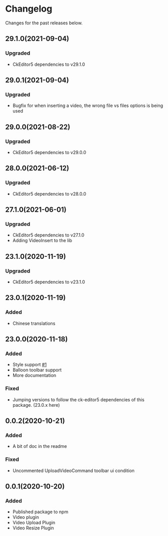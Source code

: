 Changelog
=========

Changes for the past releases below.

## 29.1.0(2021-09-04)
### Upgraded
* CkEditor5 dependencies to v29.1.0

## 29.0.1(2021-09-04)
### Upgraded
* Bugfix for when inserting a video, the wrong file vs files options is being used

## 29.0.0(2021-08-22)
### Upgraded
* CkEditor5 dependencies to v29.0.0

## 28.0.0(2021-06-12)
### Upgraded
* CkEditor5 dependencies to v28.0.0

## 27.1.0(2021-06-01)
### Upgraded
* CkEditor5 dependencies to v27.1.0
* Adding VideoInsert to the lib

## 23.1.0(2020-11-19)
### Upgraded
* CkEditor5 dependencies to v23.1.0

## 23.0.1(2020-11-19)
### Added
* Chinese translations

## 23.0.0(2020-11-18)
### Added
* Style support [#1](https://github.com/Technologie-Visao/ckeditor5-video/issues/1) 
* Balloon toolbar support
* More documentation

### Fixed
* Jumping versions to follow the ck-editor5 dependencies
of this package. (23.0.x here)

## 0.0.2(2020-10-21)
### Added
* A bit of doc in the readme

### Fixed
* Uncommented UploadVideoCommand toolbar ui condition 


## 0.0.1(2020-10-20)
### Added
* Published package to npm
* Video plugin
* Video Upload Plugin
* Video Resize Plugin

